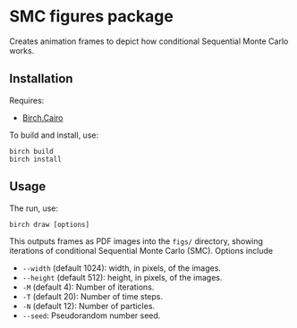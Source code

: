 # SMC figures package

Creates animation frames to depict how conditional Sequential Monte Carlo
works.


## Installation

Requires:

  * [Birch.Cairo](https://github.com/lawmurray/Birch.Cairo)

To build and install, use:

    birch build
    birch install

    
## Usage
    
The run, use:

    birch draw [options]

This outputs frames as PDF images into the `figs/` directory, showing
iterations of conditional Sequential Monte Carlo (SMC). Options include

  * `--width` (default 1024): width, in pixels, of the images.
  * `--height` (default 512): height, in pixels, of the images.
  * `-M` (default 4): Number of iterations.
  * `-T` (default 20): Number of time steps.
  * `-N` (default 12): Number of particles.
  * `--seed`: Pseudorandom number seed.
